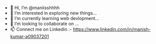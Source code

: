 - 👋 Hi, I’m @maniisshhhh
- 👀 I’m interested in exploring new things...
- 🌱 I’m currently learning web devlopment...
- 💞️ I’m looking to collaborate on ...
- 📫 Connect me on Linkedin :- https://www.linkedin.com/in/manish-kumar-a09037201

<!---
maniisshhhh/maniisshhhh is a ✨ special ✨ repository because its `README.md` (this file) appears on your GitHub profile.
You can click the Preview link to take a look at your changes.
--->
